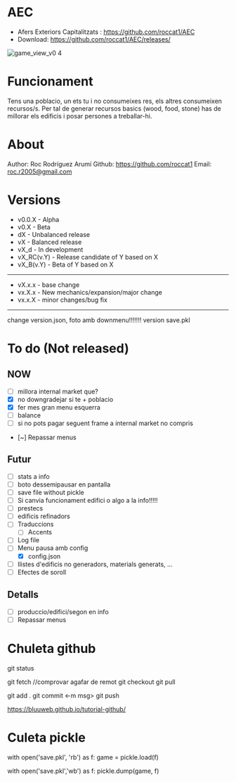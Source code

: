 # AEC
- Afers Exteriors Capitalitzats : https://github.com/roccat1/AEC
- Download: https://github.com/roccat1/AEC/releases/

![game_view_v0 4](https://github.com/roccat1/AEC/assets/58339860/b0f4b05a-e18f-4aa0-9db8-038d8df9fd87)

# Funcionament

Tens una poblacio, un ets tu i no consumeixes res, els altres consumeixen recursos/s. Per tal de generar recursos basics (wood, food, stone) has de millorar els edificis i posar persones a treballar-hi.

# About

Author: Roc Rodríguez Arumí
Github: https://github.com/roccat1
Email: roc.r2005@gmail.com

# Versions
- v0.0.X - Alpha
- v0.X   - Beta
- dX     - Unbalanced release
- vX     - Balanced release
- vX_d   - In development
- vX_RC(v.Y) - Release candidate of Y based on X
- vX_B(v.Y)  - Beta of Y based on X
______________________________________
- vX.x.x - base change
- vx.X.x - New mechanics/expansion/major change
- vx.x.X - minor changes/bug fix
______________________________________
change version.json, 
foto amb downmenu!!!!!!!
version save.pkl

# To do (Not released)
## NOW
- [ ] millora internal market que?
- [x] no downgradejar si te + poblacio
- [x] fer mes gran menu esquerra
- [ ] balance
- [ ] si no pots pagar seguent frame a internal market no compris
- [~] Repassar menus
## Futur
- [ ] stats a info
- [ ] boto dessemipausar en pantalla
- [ ] save file without pickle
- [ ] Si canvia funcionament edifici o algo a la info!!!!!
- [ ] prestecs
- [ ] edificis refinadors
- [ ] Traduccions
    - [ ] Accents
- [ ] Log file
- [ ] Menu pausa amb config
    - [x] config.json
- [ ] llistes d'edificis no generadors, materials generats, ...
- [ ] Efectes de soroll
## Detalls
- [ ] produccio/edifici/segon en info
- [ ] Repassar menus

# Chuleta github
git status

git fetch  //comprovar agafar de remot
git checkout
git pull

git add .
git commit <-m msg>
git push

https://bluuweb.github.io/tutorial-github/

# Culeta pickle
with open('save.pkl', 'rb') as f:
    game = pickle.load(f)

with open('save.pkl','wb') as f:
    pickle.dump(game, f)
